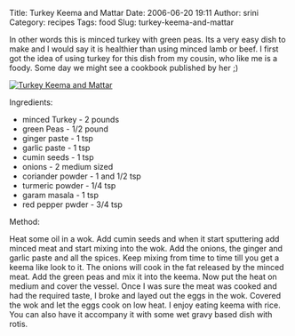 Title: Turkey Keema and Mattar
Date: 2006-06-20 19:11
Author: srini
Category: recipes
Tags: food
Slug: turkey-keema-and-mattar

In other words this is minced turkey
with green peas. Its a very easy dish to make and I would say it is
healthier than using minced lamb or beef. I first got the idea of using
turkey for this dish from my cousin, who like me is a foody. Some day we
might see a cookbook published by her ;)

[![Turkey Keema and Mattar]({filename}/wp-content/uploads/2006/06/Turkey-Keema-and-Mattar.jpg "Turkey Keema and Mattar")]({filename}/wp-content/uploads/2009/11/Turkey-Keema-and-Mattar.jpg)  


Ingredients:

-   minced Turkey - 2 pounds
-   green Peas - 1/2 pound
-   ginger paste - 1 tsp
-   garlic paste - 1 tsp
-   cumin seeds - 1 tsp
-   onions - 2 medium sized
-   coriander powder - 1 and 1/2
    tsp
-   turmeric powder - 1/4 tsp
-   garam masala - 1 tsp
-   red pepper pwder - 3/4 tsp

Method:

Heat some oil in a wok. Add cumin seeds
and when it start sputtering add minced meat and start mixing into the
wok. Add the onions, the ginger and garlic paste and all the spices.
Keep mixing from time to time till you get a keema like look to it. The
onions will cook in the fat released by the minced meat. Add the green
peas and mix it into the keema. Now put the heat on medium and cover the
vessel. Once I was sure the meat was cooked and had the required taste,
I broke and layed out the eggs in the wok. Covered the wok and let the
eggs cook on low heat. I enjoy eating keema with rice. You can also have
it accompany it with some wet gravy based dish with rotis.
